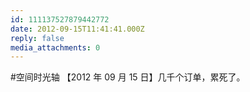 ```yaml
---
id: 111137527879442772
date: 2012-09-15T11:41:41.000Z
reply: false
media_attachments: 0
---
```


#空间时光轴 【2012 年 09 月 15 日】几千个订单，累死了。

